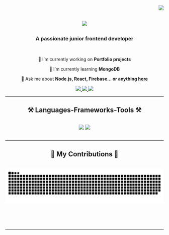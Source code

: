 <img align="right" src="https://visitor-badge.laobi.icu/badge?page_id=MilenDonevv.MilenDonevv" />

<h1 align="center">
    <img src="https://readme-typing-svg.herokuapp.com/?font=Righteous&size=35&center=true&vCenter=true&width=500&height=70&duration=4000&lines=Hi+There!+👋;+I'm+Milen+Donev!;" />
</h1>

<h3 align="center">A passionate junior frontend developer </h3>

<br/>

<div align="center">
 
 🔭 I’m currently working on **Portfolio projects**
 
 🌱 I’m currently learning **MongoDB**

💬 Ask me about **Node.js, React, Firebase... or anything [here](https://github.com/MilenDonevv/MilenDonevv/issues)**

 </div>
 
<div align="center"> 
  <a href="mailto:milendonev95@gmail.com">
    <img src="https://img.shields.io/badge/Gmail-333333?style=for-the-badge&logo=gmail&logoColor=red" />
  </a>
  <a href="https://www.linkedin.com/in/milen-donev-00b031227/" target="_blank">
    <img src="https://img.shields.io/badge/LinkedIn-0077B5?style=for-the-badge&logo=linkedin&logoColor=white" target="_blank" />
  </a>
  <a href="portfolio-sandy-gamma-99.vercel.app" target="_blank">
     <img src="https://img.shields.io/badge/Portfolio-FF5722?style=for-the-badge&logo=todoist&logoColor=white" target="_blank" /> <!-- sqlite, safari, google-chrome are other good icon options -->
  </a>
</div>

 <hr/>
 
<h2 align="center">⚒️ Languages-Frameworks-Tools ⚒️</h2>
<br/>
<div align="center">
    <img src="https://skillicons.dev/icons?i=nodejs,github,react,bootstrap,html,css,vscode,github,git,eslint,postman," />
    <img src="https://skillicons.dev/icons?i=nodejs,python,javascript,firebase" /><br>
</div>

<br/>
<hr/>

<div align="center">
  <h2>🐍 My Contributions 🐍</h2>
  <br>
  <img alt="snake eating my contributions" src="https://raw.githubusercontent.com/MilenDonevv/MilenDonevv/output/github-contribution-grid-snake.svg" />
  
  <br/><br/><br/>
</div>

<hr/>


